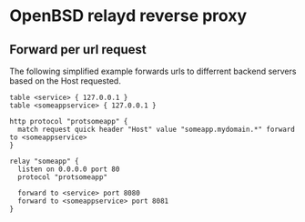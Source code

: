 # OpenBSD relayd reverse proxy

## Forward per url request
The following simplified example forwards urls to differrent backend servers
based on the Host requested.

```
table <service> { 127.0.0.1 }
table <someappservice> { 127.0.0.1 }

http protocol "protsomeapp" {
  match request quick header "Host" value "someapp.mydomain.*" forward to <someappservice>
}

relay "someapp" {
  listen on 0.0.0.0 port 80
  protocol "protsomeapp"

  forward to <service> port 8080
  forward to <someappservice> port 8081
}
```
